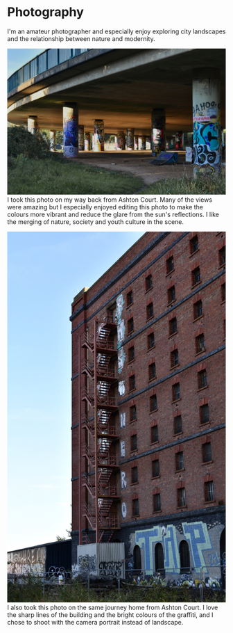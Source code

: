 # Photography
I'm an amateur photographer and especially enjoy exploring city landscapes and the relationship between nature and modernity.

![alt text](DSC_0115_2.JPG)
I took this photo on my way back from Ashton Court. Many of the views were amazing but I especially enjoyed editing this photo to make the colours more vibrant and reduce the glare from the sun's reflections. I like the merging of nature, society and youth culture in the scene.

![alt_text](DSC_0122.JPG)
I also took this photo on the same journey home from Ashton Court. I love the sharp lines of the building and the bright colours of the graffiti, and I chose to shoot with the camera portrait instead of landscape. 
